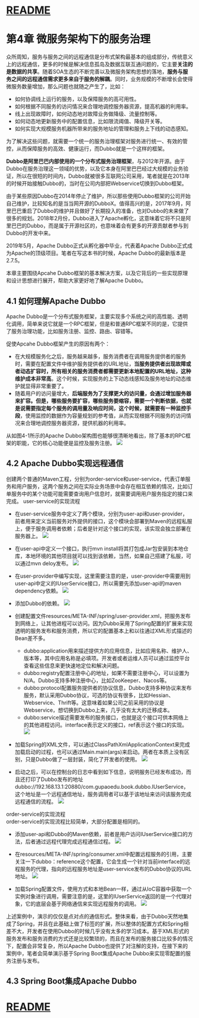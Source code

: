 
# [README](../README.md "回到 README")

# 第4章 微服务架构下的服务治理

众所周知，服务与服务之间的远程通信是分布式架构最基本的组成部分，传统意义上的远程通信，更多的时候是解决信息孤岛及数据互联互通问题的，它主要**关注的是数据的共享**。随着SOA生态的不断完善以及微服务架构思想的落地，**服务与服务之间的远程通信需求更多来自于服务的解耦**。同时，业务规模的不断增长会使得微服务数量增加，那么问题也就随之产生了，比如：
* 如何协调线上运行的服务，以及保障服务的高可用性。
* 如何根据不同服务的访问情况来合理地调控服务器资源，提高机器的利用率。
* 线上出现故障时，如何动态地对故障业务做降级、流量控制等。
* 如何动态地更新服务中的配置信息，比如限流阈值、降级开关等。
* 如何实现大规模服务机器所带来的服务地址的管理和服务上下线的动态感知。

为了解决这些问题，就需要一个统一的服务治理框架对服务进行统一、有效的管控，从而保障服务的高效、健康运行，而Dubbo就是一个这样的框架。

**Dubbo是阿里巴巴内部使用的一个分布式服务治理框架**，与2012年开源。由于Dubbo在服务治理这一领域的优势，以及它本身在阿里巴巴经过大规模的业务验证，所以在很短的时间内，Dubbo就被很多互联网公司采用，笔者就是在2013年的时候开始接触Dubbo的，当时在公司内部把Webservice切换到Dubbo框架。

由于某些原因Dubbo在2014年停止了维护，所以那些使用Dubbo框架的公司开始自己维护，比较知名的是当当网开源的DubboX。值得高兴的是，2017年9月，阿里巴巴重启了Dubbo的维护并且做好了长期投入的准备，也对Dubbo的未来做了很多的规划。2018年2月份，Dubbo进入了Apache孵化，这意味着它将不只是阿里巴巴的Dubbo，而是属于开源社区的，也意味着会有更多的开源贡献者参与到Dubbo的开发中来。

2019年5月，Apache Dubbo正式从孵化器中毕业，代表着Apache Dubbo正式成为Apache的顶级项目。笔者在写这本书的时候，Apache Dubbo的最新版本是2.7.5。

本章主要围绕Apcahe Dubbo框架的基本解决方案，以及它背后的一些实现原理和设计思想进行展开，帮助大家更好地了解Apache Dubbo。


## 4.1 如何理解Apache Dubbo

Apache Dubbo是一个分布式服务框架，主要实现多个系统之间的高性能、透明化调用，简单来说它就是一个RPC框架，但是和普通RPC框架不同的是，它提供了服务治理功能，比如服务注册、监控、路由、容错等。
    
促使Apcahe Dubbo框架产生的原因有两个：
* 在大规模服务化之后，服务越来越多，服务消费者在调用服务提供者的服务时，需要在配置文件中维护服务提供者的URL地址，**当服务提供者出现故障或者动态扩容时，所有相关的服务消费者都需要更新本地配置的URL地址，这种维护成本非常高**。这个时候，实现服务的上下动态线感知及服务地址的动态维护就显得非常重要了。
* 随着用户的访问量增大，**后端服务为了支撑更大的访问量，会通过增加服务器来扩容。但是，哪些服务要扩容，哪些服务要缩容，需要一个判断依据，也就是说需要指定每个服务的调用量及响应时间，这个时候，就需要有一种监控手段**，使用监控的数据作为容量规划的参考值，从而实现根据不同服务的访问情况来合理地调控服务器资源，提供机器的利用率。

从如图4-1所示的Apache Dubbo架构图也能够很清晰地看出，除了基本的RPC框架的职能，它的核心功能便是监控及服务注册。
![](images/4.1.1.png)


## 4.2 Apache Dubbo实现远程通信

创建两个普通的Maven工程，分别为order-service和user-service，代表订单服务和用户服务，这两个服务之间在实际业务场景中会存在相互依赖的情况，比如订单服务中的某个功能可能需要查询用户信息时，就需要调用用户服务指定的接口来完成。    user-service的实现流程
* 在user-service服务中定义了两个模块，分别为user-api和user-provider，前者用来定义当前服务对外提供的接口，这个模块会部署到Maven的远程私服上，便于服务调用者依赖；后者是针对这个接口的实现，该实现会独立部署在服务器上。
![](images/4.2.1.png)

* 在user-api中定义一个接口，执行mvn install将其打包成Jar包安装到本地仓库，本地环境的其他项目就可以找到该依赖，当然，如果自己搭建了私服，可以通过mvn deloy发布。
![](images/4.2.2.png)

* 在user-provider中编写实现，这里需要注意的是，user-provider中需要用到user-api中定义的IUserService接口，所以需要先添加user-api的maven dependency依赖。
![](images/4.2.3.png)

* 添加Dubbo的依赖。
![](images/4.2.4.png)

* 创建配置文件resources/META-INF/spring/user-provider.xml，把服务发布到网络上，让其他进程可以访问。因为Dubbo采用了Spring配置的扩展来实现透明的服务发布和服务消费，所以它的配置基本上和以往通过XML形式描述的Bean差不多。
    * dubbo:application用来描述提供方的应用信息，比如应用名称、维护人、版本等，其中应用名称是必填项。开发者或者运维人员可以通过监控平台查看这些信息来更快速地定位和解决问题。
    * dubbo:registry配置注册中心的地址，如果不需要注册中心，可以设置为N/A。Dubbo支持多种注册中心，比如ZooKeeper、Nacos等。
    * dubbo:protocol配置服务提供者的协议信息，Dubbo支持多种协议来发布服务，默认采用Dubbo协议，可选的协议有很多，比如Hessian、Webservice、Thrift等。这意味着如果公司之前采用的协议是Webservice，想切换到Dubbo上来，几乎没有太大的迁移成本。
    * dubbo:service描述需要发布的服务接口，也就是这个接口可供本网络上的其他进程访问。interface表示定义的接口，ref表示这个接口的实现。
![](images/4.2.5.png)

* 加载Spring的XML文件，可以通过ClassPathXmlApplicationContext来完成加载启动的过程，也可以通过Main.main(args)来启动。两者在本质上没有区别，只是Dubbo做了一层封装，简化了开发者的使用。
![](images/4.2.6.png)

* 启动之后，可以在控制台的日志中看到如下信息，说明服务已经发布成功，而且还打印了Dubbo发布的地址dubbo://192.168.13.1:20880/com.gupaoedu.book.dubbo.IUserService，这个地址是一个远程通信地址，服务调用者可以基于该地址来访问该服务完成远程通信的流程。
![](images/4.2.7.png)

order-service的实现流程    
order-service的实现流程比较简单，大部分配置是相同的。
* 添加user-api和Dubbo的Maven依赖，前者是用户访问IUserService接口的方法，后者通过远程代理完成远程通信过程。
![](images/4.2.8.png)

* 在resources/META-INF/spring/consumer.xml中配置远程服务的引用，主要关注一下dubbo：reference这个配置，它会生成一个针对当前interface的远程服务的代理，指向的远程服务地址是user-service发布的Dubbo协议的URL地址。
![](images/4.2.9.png)

* 加载Spring配置文件，使用方式和本地Bean一样，通过从IoC容器中获取一个实例对象进行调用，需要注意的是，这里的IUserService返回的是一个代理对象，它的底层会基于网络通信来实现远程服务的调用。
![](images/4.2.10.png)

上述案例中，演示的仅仅是点对点的通信形式。整体来看，由于Dubbo天然地集成了Spring，并且在此基础上做了标签的扩展，所以整体的配置方式和Spring相差不大，开发者在使用Dubbo的时候几乎没有太多的学习成本。基于XML形式的服务发布和服务消费的方式还是比较繁琐的，而且在发布的服务接口比较多的情况下，配置会非常复杂，所以Apache Dubbo也提供了对注解的支持，在接下来的案例中，笔者会简单演示基于Spring Boot集成Apache Dubbo来实现零配置的服务注册与发布。


## 4.3 Spring Boot集成Apache Dubbo















# [README](../README.md "回到 README")

